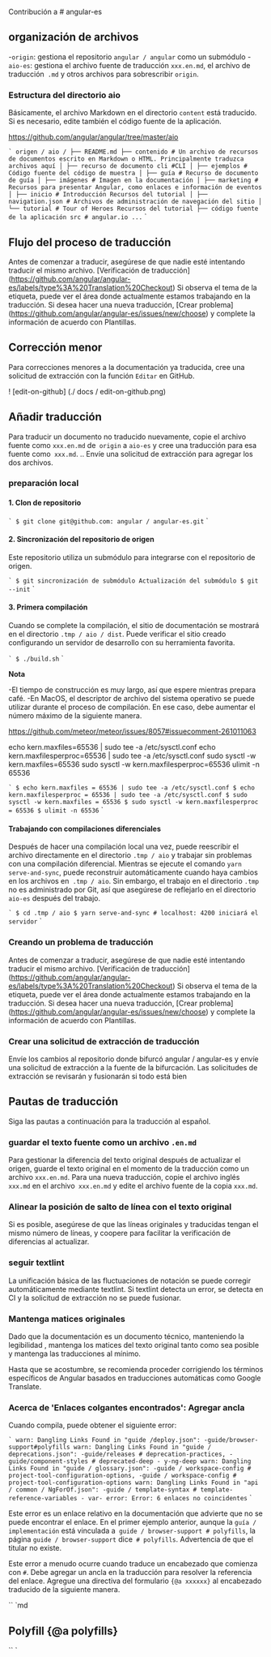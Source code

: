 Contribución a # angular-es

## organización de archivos

-`origin`: gestiona el repositorio `angular / angular` como un submódulo
-`aio-es`: gestiona el archivo fuente de traducción `xxx.en.md`, el archivo de traducción` .md` y otros archivos para sobrescribir `origin`.

### Estructura del directorio aio

Básicamente, el archivo Markdown en el directorio `content` está traducido.
Si es necesario, edite también el código fuente de la aplicación.

https://github.com/angular/angular/tree/master/aio

`` `
origen / aio /
├── README.md
├── contenido # Un archivo de recursos de documentos escrito en Markdown o HTML. Principalmente traduzca archivos aquí
│ ├── recurso de documento cli #CLI
│ ├── ejemplos # Código fuente del código de muestra
│ ├── guía # Recurso de documento de guía
│ ├── imágenes # Imagen en la documentación
│ ├── marketing # Recursos para presentar Angular, como enlaces e información de eventos
│ ├── inicio # Introducción Recursos del tutorial
│ ├── navigation.json # Archivos de administración de navegación del sitio
│ └── tutorial # Tour of Heroes Recursos del tutorial
├── código fuente de la aplicación src # angular.io
...
`` `

## Flujo del proceso de traducción

Antes de comenzar a traducir, asegúrese de que nadie esté intentando traducir el mismo archivo.
[Verificación de traducción] (https://github.com/angular/angular-es/labels/type%3A%20Translation%20Checkout) Si observa el tema de la etiqueta, puede ver el área donde actualmente estamos trabajando en la traducción.
Si desea hacer una nueva traducción, [Crear problema] (https://github.com/angular/angular-es/issues/new/choose) y complete la información de acuerdo con Plantillas.

## Corrección menor

Para correcciones menores a la documentación ya traducida, cree una solicitud de extracción con la función `Editar` en GitHub.

! [edit-on-github] (./ docs / edit-on-github.png)

## Añadir traducción

Para traducir un documento no traducido nuevamente, copie el archivo fuente como `xxx.en.md` de` origin` a `aio-es` y cree una traducción para esa fuente como` xxx.md`. ..
Envíe una solicitud de extracción para agregar los dos archivos.

### preparación local

#### 1. Clon de repositorio

`` `
$ git clone git@github.com: angular / angular-es.git
`` `

#### 2. Sincronización del repositorio de origen

Este repositorio utiliza un submódulo para integrarse con el repositorio de origen.

`` `
$ git sincronización de submódulo
Actualización del submódulo $ git --init
`` `

#### 3. Primera compilación

Cuando se complete la compilación, el sitio de documentación se mostrará en el directorio `.tmp / aio / dist`.
Puede verificar el sitio creado configurando un servidor de desarrollo con su herramienta favorita.

`` `
$ ./build.sh
`` `

**Nota**

-El tiempo de construcción es muy largo, así que espere mientras prepara café.
-En MacOS, el descriptor de archivo del sistema operativo se puede utilizar durante el proceso de compilación.
  En ese caso, debe aumentar el número máximo de la siguiente manera.

https://github.com/meteor/meteor/issues/8057#issuecomment-261011063

echo kern.maxfiles=65536 | sudo tee -a /etc/sysctl.conf
echo kern.maxfilesperproc=65536 | sudo tee -a /etc/sysctl.conf
sudo sysctl -w kern.maxfiles=65536
sudo sysctl -w kern.maxfilesperproc=65536
ulimit -n 65536

`` `
$ echo kern.maxfiles = 65536 | sudo tee -a /etc/sysctl.conf
$ echo kern.maxfilesperproc = 65536 | sudo tee -a /etc/sysctl.conf
$ sudo sysctl -w kern.maxfiles = 65536
$ sudo sysctl -w kern.maxfilesperproc = 65536
$ ulimit -n 65536
`` `

#### Trabajando con compilaciones diferenciales

Después de hacer una compilación local una vez, puede reescribir el archivo directamente en el directorio `.tmp / aio` y trabajar sin problemas con una compilación diferencial.
Mientras se ejecute el comando `yarn serve-and-sync`, puede reconstruir automáticamente cuando haya cambios en los archivos en` .tmp / aio`.
Sin embargo, el trabajo en el directorio `.tmp` no es administrado por Git, así que asegúrese de reflejarlo en el directorio` aio-es` después del trabajo.

`` `
$ cd .tmp / aio
$ yarn serve-and-sync # localhost: 4200 iniciará el servidor
`` `

### Creando un problema de traducción

Antes de comenzar a traducir, asegúrese de que nadie esté intentando traducir el mismo archivo.
[Verificación de traducción] (https://github.com/angular/angular-es/labels/type%3A%20Translation%20Checkout) Si observa el tema de la etiqueta, puede ver el área donde actualmente estamos trabajando en la traducción.
Si desea hacer una nueva traducción, [Crear problema] (https://github.com/angular/angular-es/issues/new/choose) y complete la información de acuerdo con Plantillas.

### Crear una solicitud de extracción de traducción

Envíe los cambios al repositorio donde bifurcó angular / angular-es y envíe una solicitud de extracción a la fuente de la bifurcación.
Las solicitudes de extracción se revisarán y fusionarán si todo está bien

## Pautas de traducción

Siga las pautas a continuación para la traducción al español.

### guardar el texto fuente como un archivo `.en.md`

Para gestionar la diferencia del texto original después de actualizar el origen, guarde el texto original en el momento de la traducción como un archivo `xxx.en.md`.
Para una nueva traducción, copie el archivo inglés `xxx.md` en el archivo` xxx.en.md` y edite el archivo fuente de la copia `xxx.md`.

### Alinear la posición de salto de línea con el texto original

Si es posible, asegúrese de que las líneas originales y traducidas tengan el mismo número de líneas, y coopere para facilitar la verificación de diferencias al actualizar.

### seguir textlint

La unificación básica de las fluctuaciones de notación se puede corregir automáticamente mediante textlint.
Si textlint detecta un error, se detecta en CI y la solicitud de extracción no se puede fusionar.

### Mantenga matices originales

Dado que la documentación es un documento técnico, manteniendo la legibilidad , mantenga los matices del texto original tanto como sea posible y mantenga las traducciones al mínimo.

Hasta que se acostumbre, se recomienda proceder corrigiendo los términos específicos de Angular basados ​​en traducciones automáticas como Google Translate.


### Acerca de 'Enlaces colgantes encontrados': Agregar ancla

Cuando compila, puede obtener el siguiente error:

`` `
warn: Dangling Links Found in "guide /deploy.json":
 -guide/browser-support#polyfills
warn: Dangling Links Found in "guide / deprecations.json":
 -guide/releases # deprecation-practices,
 -guide/component-styles # deprecated-deep - y-ng-deep
warn: Dangling Links Found in "guide / glossary.json":
 -guide / workspace-config # project-tool-configuration-options,
 -guide / workspace-config # project-tool-configuration-options
warn: Dangling Links Found in "api / common / NgForOf.json":
 -guide / template-syntax # template-reference-variables - var-
error: Error: 6 enlaces no coincidentes
`` `

Este error es un enlace relativo en la documentación que advierte que no se puede encontrar el enlace.
En el primer ejemplo anterior, aunque la `guía / implementación` está vinculada a` guide / browser-support # polyfills`, la página `guide / browser-support` dice` # polyfills`. Advertencia de que el titular no existe.

Este error a menudo ocurre cuando traduce un encabezado que comienza con `#`. Debe agregar un ancla en la traducción para resolver la referencia del enlace. Agregue una directiva del formulario `{@a xxxxxx}` al encabezado traducido de la siguiente manera.

`` `md

## Polyfill {@a polyfills}

`` `